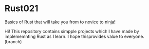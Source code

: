 # Rust021
Basics of Rust that will take you from to novice to ninja!

Hi! This repository contains simpple projects which I have made by implememnting Rust as I learn. I hope thisprovides value to everyone.
(branch)
